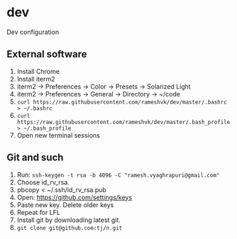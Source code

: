 # dev
Dev configuration

## External software

1. Install Chrome
2. Install iterm2
3. iterm2 -> Preferences -> Color -> Presets -> Solarized Light
4. iterm2 -> Preferences -> General -> Directory -> ~/code
5. `curl https://raw.githubusercontent.com/rameshvk/dev/master/.bashrc > ~/.bashrc`
6. `curl https://raw.githubusercontent.com/rameshvk/dev/master/.bash_profile > ~/.bash_profile`
7. Open new terminal sessions

## Git and such

1. Run: `ssh-keygen -t rsa -b 4096 -C "ramesh.vyaghrapuri@gmail.com"`
2. Choose id_rv_rsa.
3. pbcopy < ~/.ssh/id_rv_rsa.pub
4. Open: https://github.com/settings/keys
5. Paste new key.  Delete older keys
6. Repeat for LFL
7. Install git by downloading latest git.
8. `git clone git@github.com:tj/n.git`
